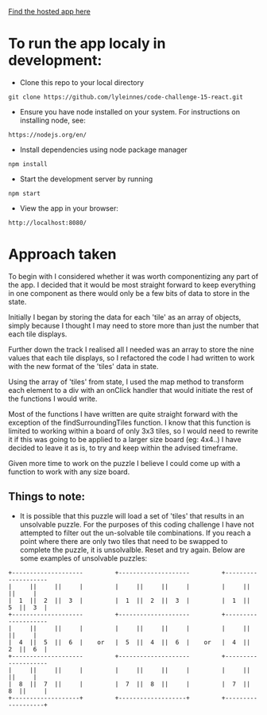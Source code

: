[Find the hosted app here](https://lyleinnes.github.io/code-challenge-15-react/)

# To run the app localy in development:

* Clone this repo to your local directory
```
git clone https://github.com/lyleinnes/code-challenge-15-react.git
```
* Ensure you have node installed on your system. For instructions on installing node, see:
```
https://nodejs.org/en/
```
* Install dependencies using node package manager 
```
npm install
```
* Start the development server by running 
```
npm start
```
* View the app in your browser:
```
http://localhost:8080/
```

# Approach taken

To begin with I considered whether it was worth componentizing any part of the app.
I decided that it would be most straight forward to keep everything in one component as there would only be a few bits of data to store in the state.

Initially I began by storing the data for each 'tile' as an array of objects, simply because I thought I may need to store more than just the number that each tile displays.

Further down the track I realised all I needed was an array to store the nine values that each tile displays, so I refactored the code I had written to work with the new format of the 'tiles' data in state.

Using the array of 'tiles' from state, I used the map method to transform each element to a div with an onClick handler that would initiate the rest of the functions I would write.

Most of the functions I have written are quite straight forward with the exception of the findSurroundingTiles function. I know that this function is limited to working within a board of only 3x3 tiles, so I would need to rewrite it if this was going to be applied to a larger size board (eg: 4x4..) I have decided to leave it as is, to try and keep within the advised timeframe.

Given more time to work on the puzzle I believe I could come up with a function to work with any size board.

## Things to note:

* It is possible that this puzzle will load a set of 'tiles' that results in an unsolvable puzzle. For the purposes of this coding challenge I have not attempted to filter out the un-solvable tile combinations. If you reach a point where there are only two tiles that need to be swapped to complete the puzzle, it is unsolvalble. Reset and try again. Below are some examples of unsolvable puzzles:
```
+--------------------         +--------------------         +--------------------
|     ||     ||     |         |     ||     ||     |         |     ||     ||     |
|  1  ||  2  ||  3  |         |  1  ||  2  ||  3  |         |  1  ||  5  ||  3  |
+--------------------         +--------------------         +--------------------
|     ||     ||     |         |     ||     ||     |         |     ||     ||     |
|  4  ||  5  ||  6  |    or   |  5  ||  4  ||  6  |    or   |  4  ||  2  ||  6  |
+--------------------         +--------------------         +--------------------
|     ||     ||     |         |     ||     ||     |         |     ||     ||     |
|  8  ||  7  ||     |         |  7  ||  8  ||     |         |  7  ||  8  ||     |
+-------------------+         +-------------------+         +-------------------+
```
